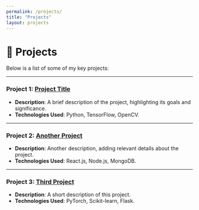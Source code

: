 ```yaml
---
permalink: /projects/
title: "Projects"
layout: projects
---
```


# 🚀 Projects

Below is a list of some of my key projects:

---

### Project 1: [Project Title](https://github.com/example-repo)
- **Description**: A brief description of the project, highlighting its goals and significance.
- **Technologies Used**: Python, TensorFlow, OpenCV.

---

### Project 2: [Another Project](https://github.com/another-repo)
- **Description**: Another description, adding relevant details about the project.
- **Technologies Used**: React.js, Node.js, MongoDB.

---

### Project 3: [Third Project](https://github.com/third-repo)
- **Description**: A short description of this project.
- **Technologies Used**: PyTorch, Scikit-learn, Flask.

